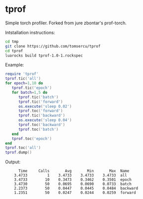 # tprof

Simple torch profiler. Forked from jure zbontar's prof-torch.

Intstallation instructions:
```bash
cd tmp
git clone https://github.com/tomsercu/tprof
cd tprof
luarocks build tprof-1.0-1.rockspec
```

Example:
```lua
require 'tprof'
tprof.tic('all')
for epoch=1,10 do
   tprof.tic('epoch')
   for batch=1,5 do
      tprof.tic('batch')
      tprof.tic('forward')
      os.execute('sleep 0.02')
      tprof.toc('forward')
      tprof.tic('backward')
      os.execute('sleep 0.04')
      tprof.toc('backward')
      tprof.toc('batch')
   end
   tprof.toc('epoch')
end
tprof.toc('all')
tprof.dump()
```

Output:
```
      Time     Calls       Avg       Min       Max  Name
    3.4733         1    3.4733    3.4733    3.4733  all 
    3.4733        10    0.3473    0.3462    0.3501  epoch
    3.4730        50    0.0695    0.0690    0.0733  batch
    2.2373        50    0.0447    0.0445    0.0484  backward
    1.2351        50    0.0247    0.0244    0.0259  forward
```
